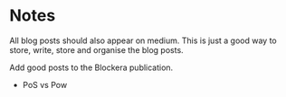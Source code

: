 # Notes

All blog posts should also appear on medium. This is just a good way to store,
write, store and organise the blog posts.

Add good posts to the Blockera publication.
* PoS vs Pow
